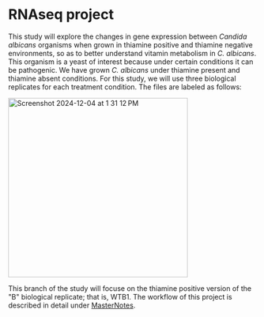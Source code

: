 # RNAseq project

This study will explore the changes in gene expression between _Candida albicans_ organisms when grown in thiamine positive and thiamine negative environments, so as to better understand vitamin metabolism in _C. albicans_. This organism is a yeast of interest because under certain conditions it can be pathogenic. We have grown _C. albicans_ under thiamine present and thiamine absent conditions. For this study, we will use three biological replicates for each treatment condition. The files are labeled as follows:

<img width="363" alt="Screenshot 2024-12-04 at 1 31 12 PM" src="https://github.com/user-attachments/assets/7f82509b-efba-438f-8d23-87de2b83d30f">

This branch of the study will focuse on the thiamine positive version of the "B" biological replicate; that is, WTB1. The workflow of this project is described in detail under [MasterNotes]([https://github.com/dpb85/RNAseq-Project/blob/main/MasterNotes](https://github.com/dpb85/RNAseq-Project/blob/main/MasterNotes.md)). 
